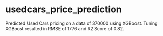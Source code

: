 # usedcars_price_prediction
Predicted Used Cars pricing on a data of 370000 using XGBoost. Tuning XGBoost resulted in RMSE of 1776 and R2 Score of 0.82.
